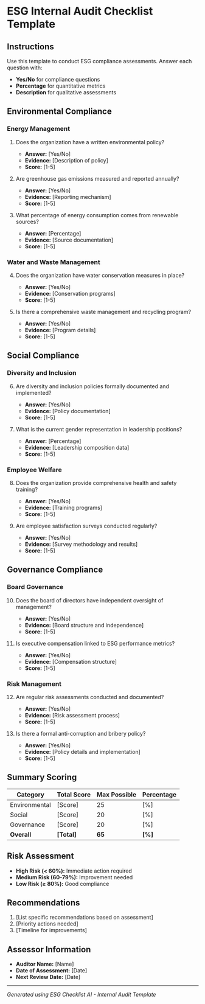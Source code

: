 # ESG Internal Audit Checklist Template

## Instructions
Use this template to conduct ESG compliance assessments. Answer each question with:
- **Yes/No** for compliance questions
- **Percentage** for quantitative metrics
- **Description** for qualitative assessments

## Environmental Compliance

### Energy Management
1. Does the organization have a written environmental policy?
   - **Answer:** [Yes/No]
   - **Evidence:** [Description of policy]
   - **Score:** [1-5]

2. Are greenhouse gas emissions measured and reported annually?
   - **Answer:** [Yes/No]
   - **Evidence:** [Reporting mechanism]
   - **Score:** [1-5]

3. What percentage of energy consumption comes from renewable sources?
   - **Answer:** [Percentage]
   - **Evidence:** [Source documentation]
   - **Score:** [1-5]

### Water and Waste Management
4. Does the organization have water conservation measures in place?
   - **Answer:** [Yes/No]
   - **Evidence:** [Conservation programs]
   - **Score:** [1-5]

5. Is there a comprehensive waste management and recycling program?
   - **Answer:** [Yes/No]
   - **Evidence:** [Program details]
   - **Score:** [1-5]

## Social Compliance

### Diversity and Inclusion
6. Are diversity and inclusion policies formally documented and implemented?
   - **Answer:** [Yes/No]
   - **Evidence:** [Policy documentation]
   - **Score:** [1-5]

7. What is the current gender representation in leadership positions?
   - **Answer:** [Percentage]
   - **Evidence:** [Leadership composition data]
   - **Score:** [1-5]

### Employee Welfare
8. Does the organization provide comprehensive health and safety training?
   - **Answer:** [Yes/No]
   - **Evidence:** [Training programs]
   - **Score:** [1-5]

9. Are employee satisfaction surveys conducted regularly?
   - **Answer:** [Yes/No]
   - **Evidence:** [Survey methodology and results]
   - **Score:** [1-5]

## Governance Compliance

### Board Governance
10. Does the board of directors have independent oversight of management?
    - **Answer:** [Yes/No]
    - **Evidence:** [Board structure and independence]
    - **Score:** [1-5]

11. Is executive compensation linked to ESG performance metrics?
    - **Answer:** [Yes/No]
    - **Evidence:** [Compensation structure]
    - **Score:** [1-5]

### Risk Management
12. Are regular risk assessments conducted and documented?
    - **Answer:** [Yes/No]
    - **Evidence:** [Risk assessment process]
    - **Score:** [1-5]

13. Is there a formal anti-corruption and bribery policy?
    - **Answer:** [Yes/No]
    - **Evidence:** [Policy details and implementation]
    - **Score:** [1-5]

## Summary Scoring

| Category | Total Score | Max Possible | Percentage |
|----------|-------------|--------------|------------|
| Environmental | [Score] | 25 | [%] |
| Social | [Score] | 20 | [%] |
| Governance | [Score] | 20 | [%] |
| **Overall** | **[Total]** | **65** | **[%]** |

## Risk Assessment
- **High Risk (< 60%):** Immediate action required
- **Medium Risk (60-79%):** Improvement needed
- **Low Risk (≥ 80%):** Good compliance

## Recommendations
1. [List specific recommendations based on assessment]
2. [Priority actions needed]
3. [Timeline for improvements]

## Assessor Information
- **Auditor Name:** [Name]
- **Date of Assessment:** [Date]
- **Next Review Date:** [Date]

---

*Generated using ESG Checklist AI - Internal Audit Template*
